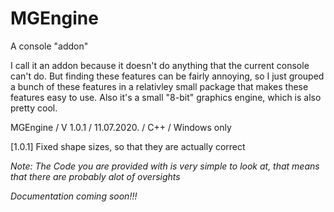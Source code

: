 # MGEngine
A console "addon"

I call it an addon because it doesn't do anything that the current console can't do. But finding these features can be fairly annoying, so I just grouped a bunch of these features in a relativley small package that makes these features easy to use.
Also it's a small "8-bit" graphics engine, which is also pretty cool.

MGEngine / V 1.0.1 / 11.07.2020. / C++ / Windows only

[1.0.1] Fixed shape sizes, so that they are actually correct

*Note: The Code you are provided with is very simple to look at, that means that there are probably alot of oversights*

*Documentation coming soon!!!*

